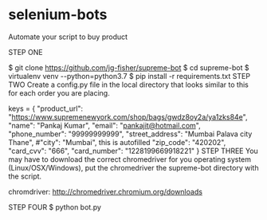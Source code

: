 # selenium-bots
Automate your script to buy product

STEP ONE

$ git clone https://github.com/jg-fisher/supreme-bot
$ cd supreme-bot
$ virtualenv venv --python=python3.7
$ pip install -r requirements.txt
STEP TWO
Create a config.py file in the local directory that looks similar to this for each order you are placing.

keys = {
        "product_url": "https://www.supremenewyork.com/shop/bags/gwdz8oy2a/ya1zks84e",
        "name": "Pankaj Kumar",
        "email": "pankajit@hotmail.com",
        "phone_number": "99999999999",
        "street_address": "Mumbai Palava city Thane",
        #"city": "Mumbai", this is autofilled
        "zip_code": "420202",
        "card_cvv": "666",
        "card_number": "1228199669918221"
}
STEP THREE
You may have to download the correct chromedriver for you operating system (Linux/OSX/Windows), put the chromedriver the supreme-bot directory with the script.

chromdriver: http://chromedriver.chromium.org/downloads

STEP FOUR
$ python bot.py
